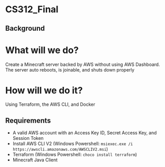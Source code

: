 # CS312_Final
 
## Background
# What will we do?
Create a Minecraft server backed by AWS without using AWS Dashboard. The server auto reboots, is joinable, and shuts down properly
# How will we do it?
Using Terraform, the AWS CLI, and Docker
## Requirements
- A valid AWS account with an Access Key ID, Secret Access Key, and Session Token
- Install AWS CLI V2 (Windows Powershell: `msiexec.exe /i https://awscli.amazonaws.com/AWSCLIV2.msi`)
- Terraform (Windows Powershell: `choco install terraform`)
- Minecraft Java Client
